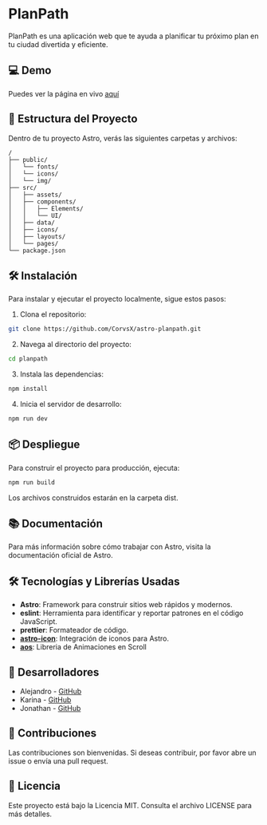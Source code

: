 # PlanPath

PlanPath es una aplicación web que te ayuda a planificar tu próximo plan en tu ciudad divertida y eficiente.

## 💻 Demo

Puedes ver la página en vivo [aquí](https://planpath.tech/)

## 🚀 Estructura del Proyecto

Dentro de tu proyecto Astro, verás las siguientes carpetas y archivos:

```text
/
├── public/
│   └── fonts/
│   └── icons/
│   └── img/
├── src/
│   ├── assets/
│   ├── components/
│   │   ├── Elements/
│   │   └── UI/
│   ├── data/
│   ├── icons/
│   ├── layouts/
│   └── pages/
└── package.json
```

## 🛠️ Instalación

Para instalar y ejecutar el proyecto localmente, sigue estos pasos:

1. Clona el repositorio:

```sh
git clone https://github.com/CorvsX/astro-planpath.git
```

2. Navega al directorio del proyecto:

```sh
cd planpath
```

3. Instala las dependencias:

```sh
npm install
```

4. Inicia el servidor de desarrollo:

```sh
npm run dev
```

## 📦 Despliegue

Para construir el proyecto para producción, ejecuta:

```sh
npm run build
```

Los archivos construidos estarán en la carpeta dist.

## 📚 Documentación

Para más información sobre cómo trabajar con Astro, visita la documentación oficial de Astro.

## 🛠️ Tecnologías y Librerías Usadas

- **Astro**: Framework para construir sitios web rápidos y modernos.
- **eslint**: Herramienta para identificar y reportar patrones en el código JavaScript.
- **prettier**: Formateador de código.
- [**astro-icon**](https://www.astroicon.dev): Integración de iconos para Astro.
- **[aos](https://michalsnik.github.io/aos/)**: Libreria de Animaciones en Scroll

## 👥 Desarrolladores

- Alejandro - [GitHub](https://github.com/CorvsX)
- Karina - [GitHub](https://github.com/Kangna74)
- Jonathan - [GitHub](https://github.com/JonathanBetPer)

## 🤝 Contribuciones

Las contribuciones son bienvenidas. Si deseas contribuir, por favor abre un issue o envía una pull request.

## 📄 Licencia

Este proyecto está bajo la Licencia MIT. Consulta el archivo LICENSE para más detalles.
